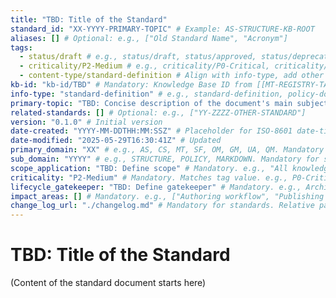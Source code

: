 ```yaml
---
title: "TBD: Title of the Standard"
standard_id: "XX-YYYY-PRIMARY-TOPIC" # Example: AS-STRUCTURE-KB-ROOT
aliases: [] # Optional: e.g., ["Old Standard Name", "Acronym"]
tags:
  - status/draft # e.g., status/draft, status/approved, status/deprecated
  - criticality/P2-Medium # e.g., criticality/P0-Critical, criticality/P1-High
  - content-type/standard-definition # Align with info-type, add other relevant content-type tags
kb-id: "kb-id/TBD" # Mandatory: Knowledge Base ID from [[MT-REGISTRY-TAG-GLOSSARY]] (e.g., kb-id/standards)
info-type: "standard-definition" # e.g., standard-definition, policy-document, guide-document
primary-topic: "TBD: Concise description of the document's main subject or purpose." # Mandatory: Single sentence.
related-standards: [] # Optional: e.g., ["YY-ZZZZ-OTHER-STANDARD"]
version: "0.1.0" # Initial version
date-created: "YYYY-MM-DDTHH:MM:SSZ" # Placeholder for ISO-8601 date-time
date-modified: "2025-05-29T16:30:41Z" # Updated
primary_domain: "XX" # e.g., AS, CS, MT, SF, OM, GM, UA, QM. Mandatory for standards. Must exist in [[domain_codes.yaml]]
sub_domain: "YYYY" # e.g., STRUCTURE, POLICY, MARKDOWN. Mandatory for standards. Must exist in [[subdomain_registry.yaml]]
scope_application: "TBD: Define scope" # Mandatory. e.g., "All knowledge base documents"
criticality: "P2-Medium" # Mandatory. Matches tag value. e.g., P0-Critical, P1-High. From [[MT-REGISTRY-TAG-GLOSSARY]]
lifecycle_gatekeeper: "TBD: Define gatekeeper" # Mandatory. e.g., Architect-Review, SME-Consensus. From [[MT-REGISTRY-TAG-GLOSSARY]]
impact_areas: [] # Mandatory. e.g., ["Authoring workflow", "Publishing pipeline"]
change_log_url: "./changelog.md" # Mandatory for standards. Relative path to changelog or absolute URL
---
```


# TBD: Title of the Standard

(Content of the standard document starts here)
